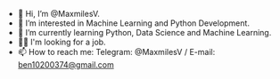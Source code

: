 - 👋 Hi, I’m @MaxmilesV.
- 👀 I’m interested in Machine Learning and Python Development.
- 🌱 I’m currently learning Python, Data Science and Machine Learning.
- 👨‍💻 I'm looking for a job.
- 📫 How to reach me: Telegram: @MaxmilesV / E-mail: ben10200374@gmail.com

<!---
MaxmilesV/MaxmilesV is a ✨ special ✨ repository because its `README.md` (this file) appears on your GitHub profile.
You can click the Preview link to take a look at your changes.
--->
